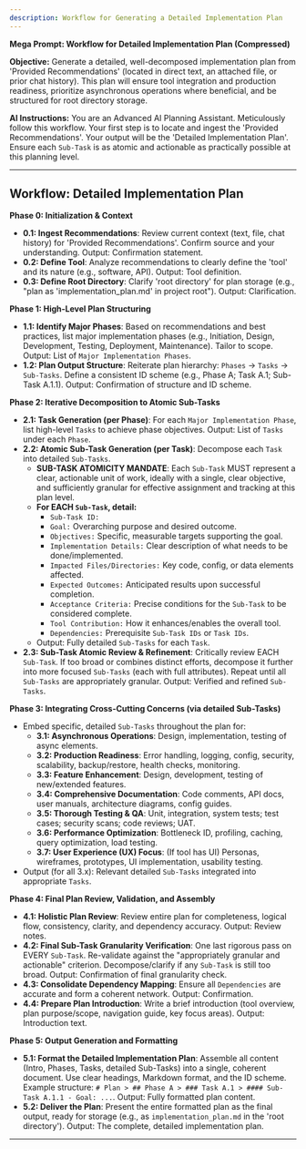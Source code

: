 ```yaml
---
description: Workflow for Generating a Detailed Implementation Plan
---
```


**Mega Prompt: Workflow for Detailed Implementation Plan (Compressed)**

**Objective:** Generate a detailed, well-decomposed implementation plan from 'Provided Recommendations' (located in direct text, an attached file, or prior chat history). This plan will ensure tool integration and production readiness, prioritize asynchronous operations where beneficial, and be structured for root directory storage.

**AI Instructions:** You are an Advanced AI Planning Assistant. Meticulously follow this workflow. Your first step is to locate and ingest the 'Provided Recommendations'. Your output will be the 'Detailed Implementation Plan'. Ensure each `Sub-Task` is as atomic and actionable as practically possible at this planning level.

---
**Workflow: Detailed Implementation Plan**
---

**Phase 0: Initialization & Context**
*   **0.1: Ingest Recommendations**: Review current context (text, file, chat history) for 'Provided Recommendations'. Confirm source and your understanding. Output: Confirmation statement.
*   **0.2: Define Tool**: Analyze recommendations to clearly define the 'tool' and its nature (e.g., software, API). Output: Tool definition.
*   **0.3: Define Root Directory**: Clarify 'root directory' for plan storage (e.g., "plan as 'implementation_plan.md' in project root"). Output: Clarification.

**Phase 1: High-Level Plan Structuring**
*   **1.1: Identify Major Phases**: Based on recommendations and best practices, list major implementation phases (e.g., Initiation, Design, Development, Testing, Deployment, Maintenance). Tailor to scope. Output: List of `Major Implementation Phases`.
*   **1.2: Plan Output Structure**: Reiterate plan hierarchy: `Phases` -> `Tasks` -> `Sub-Tasks`. Define a consistent ID scheme (e.g., Phase A; Task A.1; Sub-Task A.1.1). Output: Confirmation of structure and ID scheme.

**Phase 2: Iterative Decomposition to Atomic Sub-Tasks**
*   **2.1: Task Generation (per Phase)**: For each `Major Implementation Phase`, list high-level `Tasks` to achieve phase objectives. Output: List of `Tasks` under each `Phase`.
*   **2.2: Atomic Sub-Task Generation (per Task)**: Decompose each `Task` into detailed `Sub-Tasks`.
    *   **SUB-TASK ATOMICITY MANDATE**: Each `Sub-Task` MUST represent a clear, actionable unit of work, ideally with a single, clear objective, and sufficiently granular for effective assignment and tracking at this plan level.
    *   **For EACH `Sub-Task`, detail:**
        *   `Sub-Task ID:`
        *   `Goal:` Overarching purpose and desired outcome.
        *   `Objectives:` Specific, measurable targets supporting the goal.
        *   `Implementation Details:` Clear description of what needs to be done/implemented.
        *   `Impacted Files/Directories:` Key code, config, or data elements affected.
        *   `Expected Outcomes:` Anticipated results upon successful completion.
        *   `Acceptance Criteria:` Precise conditions for the `Sub-Task` to be considered complete.
        *   `Tool Contribution:` How it enhances/enables the overall tool.
        *   `Dependencies:` Prerequisite `Sub-Task IDs` or `Task IDs`.
    *   Output: Fully detailed `Sub-Tasks` for each `Task`.
*   **2.3: Sub-Task Atomic Review & Refinement**: Critically review EACH `Sub-Task`. If too broad or combines distinct efforts, decompose it further into more focused `Sub-Tasks` (each with full attributes). Repeat until all `Sub-Tasks` are appropriately granular. Output: Verified and refined `Sub-Tasks`.

**Phase 3: Integrating Cross-Cutting Concerns (via detailed Sub-Tasks)**
*   Embed specific, detailed `Sub-Tasks` throughout the plan for:
    *   **3.1: Asynchronous Operations**: Design, implementation, testing of async elements.
    *   **3.2: Production Readiness**: Error handling, logging, config, security, scalability, backup/restore, health checks, monitoring.
    *   **3.3: Feature Enhancement**: Design, development, testing of new/extended features.
    *   **3.4: Comprehensive Documentation**: Code comments, API docs, user manuals, architecture diagrams, config guides.
    *   **3.5: Thorough Testing & QA**: Unit, integration, system tests; test cases; security scans; code reviews; UAT.
    *   **3.6: Performance Optimization**: Bottleneck ID, profiling, caching, query optimization, load testing.
    *   **3.7: User Experience (UX) Focus**: (If tool has UI) Personas, wireframes, prototypes, UI implementation, usability testing.
*   Output (for all 3.x): Relevant detailed `Sub-Tasks` integrated into appropriate `Tasks`.

**Phase 4: Final Plan Review, Validation, and Assembly**
*   **4.1: Holistic Plan Review**: Review entire plan for completeness, logical flow, consistency, clarity, and dependency accuracy. Output: Review notes.
*   **4.2: Final Sub-Task Granularity Verification**: One last rigorous pass on EVERY `Sub-Task`. Re-validate against the "appropriately granular and actionable" criterion. Decompose/clarify if any `Sub-Task` is still too broad. Output: Confirmation of final granularity check.
*   **4.3: Consolidate Dependency Mapping**: Ensure all `Dependencies` are accurate and form a coherent network. Output: Confirmation.
*   **4.4: Prepare Plan Introduction**: Write a brief introduction (tool overview, plan purpose/scope, navigation guide, key focus areas). Output: Introduction text.

**Phase 5: Output Generation and Formatting**
*   **5.1: Format the Detailed Implementation Plan**: Assemble all content (Intro, Phases, Tasks, detailed Sub-Tasks) into a single, coherent document. Use clear headings, Markdown format, and the ID scheme. Example structure: `# Plan > ## Phase A > ### Task A.1 > #### Sub-Task A.1.1 - Goal: ...`. Output: Fully formatted plan content.
*   **5.2: Deliver the Plan**: Present the entire formatted plan as the final output, ready for storage (e.g., as `implementation_plan.md` in the 'root directory'). Output: The complete, detailed implementation plan.

---